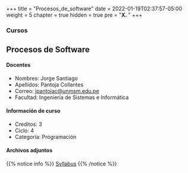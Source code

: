 +++
title = "Procesos_de_software"
date = 2022-01-19T02:37:57-05:00
weight = 5
chapter = true
hidden = true
pre = "<b>X. </b>"
+++

### Cursos

## Procesos de Software

#### Docentes
+ Nombres: Jorge Santiago
+ Apellidos: Pantoja Collantes
+ Correo: jpantojac@unmsm.edu.pe
+ Facultad: Ingeniería de Sistemas e Informática
#### Información de curso
+ Creditos: 3
+ Ciclo: 4
+ Categoría: Programación
#### Archivos adjuntos
{{% notice info %}}
[Syllabus](https://drive.google.com/uc?export=download&id=19GGmQGLJn49ZPkWjfMEriCI7V8XCNS1j)
{{% /notice %}}